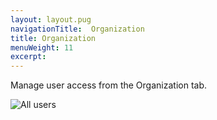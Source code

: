 ```yaml
---
layout: layout.pug
navigationTitle:  Organization
title: Organization
menuWeight: 11
excerpt:
---
```


Manage user access from the Organization tab.

![All users](/mesosphere/dcos/1.10/img/organization-ee.png)
